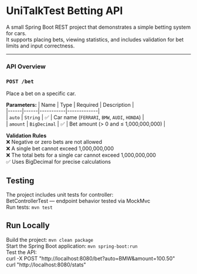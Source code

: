 #  UniTalkTest Betting API

A small Spring Boot REST project that demonstrates a simple betting system for cars.  
It supports placing bets, viewing statistics, and includes validation for bet limits and input correctness.

---

### API Overview

### `POST /bet`

Place a bet on a specific car.

**Parameters:**
| Name | Type | Required | Description |  
|------|------|-----------|-------------|  
| `auto` | `String` | ✅ | Car name (`FERRARI`, `BMW`, `AUDI`, `HONDA`) |  
| `amount` | `BigDecimal` | ✅ | Bet amount (> 0 and ≤ 1,000,000,000) |  

**Validation Rules**  
❌ Negative or zero bets are not allowed  
❌ A single bet cannot exceed 1,000,000,000  
❌ The total bets for a single car cannot exceed 1,000,000,000  
✅ Uses BigDecimal for precise calculations  

## Testing 
The project includes unit tests for controller:  
BetControllerTest — endpoint behavior tested via MockMvc  
Run tests:
`mvn test`

## Run Locally 
Build the project:
`mvn clean package`  
Start the Spring Boot application:
`mvn spring-boot:run`  
Test the API:  
curl -X POST "http://localhost:8080/bet?auto=BMW&amount=100.50"  
curl "http://localhost:8080/stats"   
